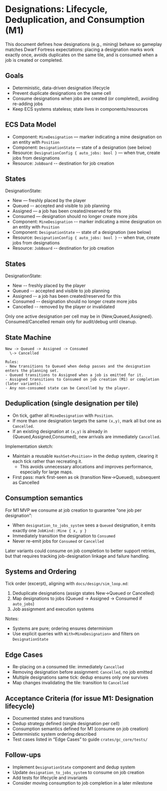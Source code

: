 # Designations: Lifecycle, Deduplication, and Consumption (M1)

This document defines how designations (e.g., mining) behave so gameplay matches Dwarf Fortress expectations: placing a designation marks work exactly once, avoids duplicates on the same tile, and is consumed when a job is created or completed.

## Goals

- Deterministic, data-driven designation lifecycle
- Prevent duplicate designations on the same cell
- Consume designations when jobs are created (or completed), avoiding re-adding jobs
- Keep ECS systems stateless; state lives in components/resources

## ECS Data Model

- Component: `MineDesignation` — marker indicating a mine designation on an entity with `Position`
- Component: `DesignationState` — state of a designation (see below)
- Resource: `DesignationConfig { auto_jobs: bool }` — when true, create jobs from designations
- Resource: `JobBoard` -- destination for job creation

## States

DesignationState:

- New — freshly placed by the player
- Queued -- accepted and visible to job planning
- Assigned — a job has been created/reserved for this
- Consumed — designation should no longer create more jobs
- Component: `MineDesignation` -- marker indicating a mine designation on an entity with `Position`
- Component: `DesignationState` -- state of a designation (see below)
- Resource: `DesignationConfig { auto_jobs: bool }` -- when true, create jobs from designations
- Resource: `JobBoard` -- destination for job creation

## States

DesignationState:

- New -- freshly placed by the player
- Queued -- accepted and visible to job planning
- Assigned -- a job has been created/reserved for this
- Consumed -- designation should no longer create more jobs
- Cancelled -- removed by the player or invalidated

Only one active designation per cell may be in {New,Queued,Assigned}. Consumed/Cancelled remain only for audit/debug until cleanup.

## State Machine

```text
New -> Queued -> Assigned -> Consumed
  \-> Cancelled

Rules:
- New transitions to Queued when dedup passes and the designation enters the planning set.
- Queued transitions to Assigned when a job is emitted for it.
- Assigned transitions to Consumed on job creation (M1) or completion (later variants).
- Any non-consumed state can be Cancelled by the player.
```

## Deduplication (single designation per tile)

- On tick, gather all `MineDesignation` with `Position`.
- If more than one designation targets the same `(x,y)`, mark all but one as `Cancelled`.
- If an existing designation at `(x,y)` is already in {Queued,Assigned,Consumed}, new arrivals are immediately `Cancelled`.

Implementation sketch:

- Maintain a reusable `HashSet<Position>` in the dedup system, clearing it each tick rather than recreating it.
  - This avoids unnecessary allocations and improves performance, especially for large maps.
- First pass: mark first-seen as ok (transition New->Queued), subsequent as Cancelled

## Consumption semantics

For M1 MVP we consume at job creation to guarantee “one job per designation”:

- When `designation_to_jobs_system` sees a `Queued` designation, it emits exactly one `JobKind::Mine { x, y }`
- Immediately transition the designation to `Consumed`
- Never re-emit jobs for `Consumed` or `Cancelled`

Later variants could consume on job completion to better support retries, but that requires tracking job-designation linkage and failure handling.

## Systems and Ordering

Tick order (excerpt), aligning with `docs/design/sim_loop.md`:

1. Deduplicate designations (assign states New->Queued or Cancelled)
2. Map designations to jobs (Queued -> Assigned -> Consumed if `auto_jobs`)
3. Job assignment and execution systems

Notes:

- Systems are pure; ordering ensures determinism
- Use explicit queries with `With<MineDesignation>` and filters on `DesignationState`

## Edge Cases

- Re-placing on a consumed tile: immediately `Cancelled`
- Removing designation before assignment: `Cancelled`, no job emitted
- Multiple designations same tick: dedup ensures only one survives
- Map changes invalidating the tile: transition to `Cancelled`

## Acceptance Criteria (for issue M1: Designation lifecycle)

- Documented states and transitions
- Dedup strategy defined (single designation per cell)
- Consumption semantics defined for M1 (consume on job creation)
- Deterministic system ordering described
- Test cases listed in “Edge Cases” to guide `crates/gc_core/tests/`

## Follow-ups

- Implement `DesignationState` component and dedup system
- Update `designation_to_jobs_system` to consume on job creation
- Add tests for lifecycle and invariants
- Consider moving consumption to job completion in a later milestone
